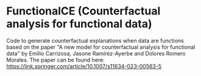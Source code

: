 # FunctionalCE (Counterfactual analysis for functional data)

Code to generate counterfactual explanations when data are functions based on the paper "A new model for counterfactual analysis for functional data" by Emilio Carrizosa, Jasone Ramírez-Ayerbe and Dolores Romero Morales. The paper can be found here: https://link.springer.com/article/10.1007/s11634-023-00563-5 
